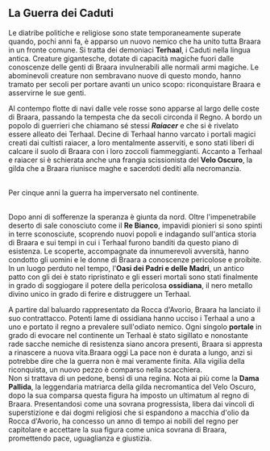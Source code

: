 <h2 id="LaGuerraDeiCaduti" class="anchor">La Guerra dei Caduti</h2>

Le diatribe politiche e religiose sono state temporaneamente superate quando, pochi anni fa, è
apparso un nuovo nemico che ha unito tutta Braara in un fronte comune. Si tratta dei demoniaci
**Terhaal**, i Caduti nella lingua antica.
Creature gigantesche, dotate di capacità magiche fuori dalle conoscenze delle genti di Braara invulnerabili alle normali armi magiche. Le abominevoli creature non sembravano nuove di questo
mondo, hanno tramato per secoli per portare avanti un unico scopo: riconquistare Braara e
asservirne le sue genti.

Al contempo flotte di navi dalle vele rosse sono apparse al largo delle coste di Braara, passando la
tempesta che da secoli circonda il Regno. A bordo un popolo di guerrieri che chiamano sé stessi
**_Raiacer_** e che si è rivelato essere alleato dei Terhaal.
Decine di Terhaal hanno varcato i portali magici creati dai cultisti raiacer, a loro mentalmente
asserviti, e sono stati liberi di calcare il suolo di Braara con i loro zoccoli fiammeggianti. Accanto a
Terhaal e raiacer si è schierata anche una frangia scissionista del **Velo Oscuro**, la gilda che a Braara
riunisce maghe e sacerdoti dediti alla necromanzia.

 \
Per cinque anni la guerra ha imperversato nel continente.
 
 \
Dopo anni di sofferenze la speranza è giunta da nord. Oltre l'impenetrabile deserto di sale conosciuto come il **Re Bianco**, impavidi pionieri si sono spinti in terre sconosciute, scoprendo nuovi popoli e indagando sull'antica storia di Braara e sui tempi in cui i Terhaal furono banditi da questo piano di esistenza. Le scoperte, accompagnate da innumerevoli avversità, hanno condotto gli uomini e le donne di Braara a conoscenze pericolose e proibite. In un luogo perduto nel tempo, l'**Oasi dei Padri e delle Madri**, un antico patto con gli dei è stato ripristinato e gli esseri mortali sono stati finalmente in grado di soggiogare il potere della pericolosa **ossidiana**, il nero metallo divino unico in grado di ferire e distruggere un Terhaal.

A partire dal baluardo rappresentato da Rocca d'Avorio, Braara ha lanciato il suo contrattacco.
Potenti lame di ossidiana hanno ucciso i Terhaal a uno a uno e portato il regno a prevalere sull'odiato nemico. Ogni singolo **portale** in grado di evocare nel continente un Terhaal è stato sigillato e nonostante rade sacche nemiche di resistenza siano ancora presenti, Braara si appresta a rinascere a nuova vita.Braara oggi
La pace non è durata a lungo, anzi si potrebbe dire che la guerra non è mai veramente finita. Alla
vigilia della riconquista, un nuovo pezzo è comparso nella scacchiera.  \
Non si trattava di un pedone, bensì di una regina.
Nota ai più come la **Dama Pallida**, la leggendaria matriarca della gilda necromantica del Velo Oscuro, dopo la sua comparsa questa figura ha imposto un ultimatum al regno di Braara. Presentandosi come una sovrana progressista, libera dai vincoli di superstizione e dai dogmi religiosi che si espandono a macchia d'olio da Rocca d'Avorio, ha concesso un anno di tempo ai nobili del regno per capitolare e accettare la sua figura come unica sovrana di Braara, promettendo pace, uguaglianza e giustizia.
